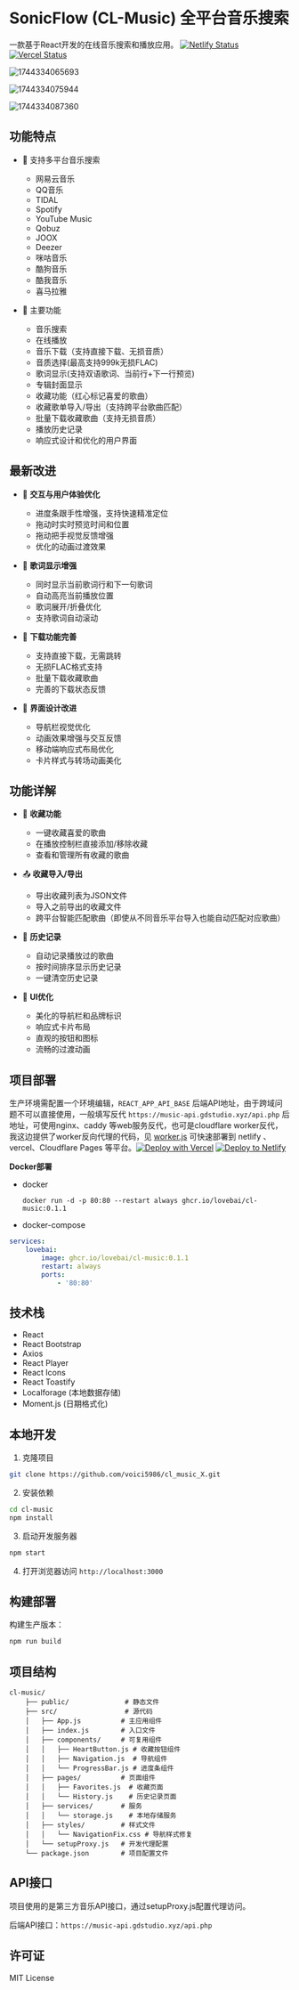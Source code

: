 # SonicFlow (CL-Music) 全平台音乐搜索

一款基于React开发的在线音乐搜索和播放应用。
[![Netlify Status](https://api.netlify.com/api/v1/badges/a55b97dc-1ba1-4859-994a-db396b196aa7/deploy-status)](https://app.netlify.com/sites/cl-music/deploys)  [![Vercel Status](https://img.shields.io/badge/vercel-success-{{color}})](https://vercel.com)


![1744334065693](image/README/1744334065693.png)

![1744334075944](image/README/1744334075944.png)

![1744334087360](image/README/1744334087360.png)

## 功能特点

- 🎵 支持多平台音乐搜索

  - 网易云音乐
  - QQ音乐
  - TIDAL
  - Spotify
  - YouTube Music
  - Qobuz
  - JOOX
  - Deezer
  - 咪咕音乐
  - 酷狗音乐
  - 酷我音乐
  - 喜马拉雅
  
- 🎨 主要功能

  - 音乐搜索
  - 在线播放
  - 音乐下载（支持直接下载、无损音质）
  - 音质选择(最高支持999k无损FLAC)
  - 歌词显示(支持双语歌词、当前行+下一行预览)
  - 专辑封面显示
  - 收藏功能（红心标记喜爱的歌曲）
  - 收藏歌单导入/导出（支持跨平台歌曲匹配）
  - 批量下载收藏歌曲（支持无损音质）
  - 播放历史记录
  - 响应式设计和优化的用户界面

## 最新改进

- 📱 **交互与用户体验优化**
  - 进度条跟手性增强，支持快速精准定位
  - 拖动时实时预览时间和位置
  - 拖动把手视觉反馈增强
  - 优化的动画过渡效果

- 🎵 **歌词显示增强**
  - 同时显示当前歌词行和下一句歌词
  - 自动高亮当前播放位置
  - 歌词展开/折叠优化
  - 支持歌词自动滚动

- 💾 **下载功能完善**
  - 支持直接下载，无需跳转
  - 无损FLAC格式支持
  - 批量下载收藏歌曲
  - 完善的下载状态反馈

- 🎨 **界面设计改进**
  - 导航栏视觉优化
  - 动画效果增强与交互反馈
  - 移动端响应式布局优化
  - 卡片样式与转场动画美化

## 功能详解

- 💖 **收藏功能**
  - 一键收藏喜爱的歌曲
  - 在播放控制栏直接添加/移除收藏
  - 查看和管理所有收藏的歌曲

- 📤 **收藏导入/导出**
  - 导出收藏列表为JSON文件
  - 导入之前导出的收藏文件
  - 跨平台智能匹配歌曲（即使从不同音乐平台导入也能自动匹配对应歌曲）

- 📜 **历史记录**
  - 自动记录播放过的歌曲
  - 按时间排序显示历史记录
  - 一键清空历史记录

- 🎨 **UI优化**
  - 美化的导航栏和品牌标识
  - 响应式卡片布局
  - 直观的按钮和图标
  - 流畅的过渡动画

## 项目部署
 生产环境需配置一个环境编辑，`REACT_APP_API_BASE` 后端API地址，由于跨域问题不可以直接使用，一般填写反代 `https://music-api.gdstudio.xyz/api.php` 后地址，可使用nginx、caddy 等web服务反代，也可是cloudflare worker反代，我这边提供了worker反向代理的代码，见 [worker.js](worker.js)
    可快速部署到 netlify 、vercel、Cloudflare Pages 等平台。[![Deploy with Vercel](https://vercel.com/button)](https://vercel.com/new/clone?repository-url=thttps%3a%2f%2fgithub.com%2flovebai%2fcl-music&project-name=cl-music&repository-name=cl-music)  [![Deploy to Netlify](https://www.netlify.com/img/deploy/button.svg)](https://app.netlify.com/start/deploy?repository=https://github.com/lovebai/cl-music)

**Docker部署**
  - docker 

     ```shell
     docker run -d -p 80:80 --restart always ghcr.io/lovebai/cl-music:0.1.1
     ```
  - docker-compose

```yaml
services:
    lovebai:
        image: ghcr.io/lovebai/cl-music:0.1.1
        restart: always
        ports:
            - '80:80'
```

## 技术栈

- React
- React Bootstrap
- Axios
- React Player
- React Icons
- React Toastify
- Localforage (本地数据存储)
- Moment.js (日期格式化)

## 本地开发

1. 克隆项目

```bash
git clone https://github.com/voici5986/cl_music_X.git
```

2. 安装依赖

```bash
cd cl-music
npm install
```

3. 启动开发服务器

```bash
npm start
```

4. 打开浏览器访问 `http://localhost:3000`

## 构建部署

构建生产版本：

```bash
npm run build
```

## 项目结构

```
cl-music/
    ├── public/              # 静态文件
    ├── src/                 # 源代码
    │   ├── App.js          # 主应用组件
    │   ├── index.js        # 入口文件
    │   ├── components/     # 可复用组件
    │   │   ├── HeartButton.js # 收藏按钮组件
    │   │   ├── Navigation.js  # 导航组件
    │   │   └── ProgressBar.js # 进度条组件
    │   ├── pages/          # 页面组件 
    │   │   ├── Favorites.js  # 收藏页面
    │   │   └── History.js    # 历史记录页面
    │   ├── services/       # 服务
    │   │   └── storage.js    # 本地存储服务
    │   ├── styles/         # 样式文件
    │   │   └── NavigationFix.css # 导航样式修复
    │   └── setupProxy.js   # 开发代理配置
    └── package.json        # 项目配置文件
```

## API接口

项目使用的是第三方音乐API接口，通过setupProxy.js配置代理访问。

后端API接口：`https://music-api.gdstudio.xyz/api.php`

## 许可证

MIT License
